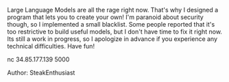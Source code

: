 Large Language Models are all the rage right now. That's why I designed a program that lets you to create your own! I'm paranoid about security though, so I implemented a small blacklist. Some people reported that it's too restrictive to build useful models, but I don't have time to fix it right now. Its still a work in progress, so I apologize in advance if you experience any technical difficulties. Have fun!

nc 34.85.177.139 5000

Author: SteakEnthusiast

